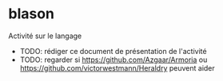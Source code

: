 # blason
Activité sur le langage


- TODO: rédiger ce document de présentation de l'activité
- TODO: regarder si https://github.com/Azgaar/Armoria ou https://github.com/victorwestmann/Heraldry peuvent aider
